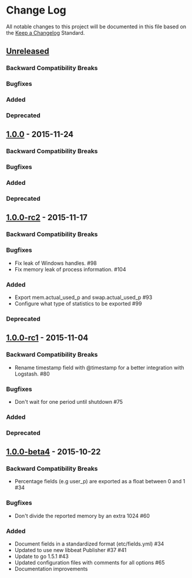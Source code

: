 # Change Log
All notable changes to this project will be documented in this file based on the
[Keep a Changelog](http://keepachangelog.com/) Standard.

## [Unreleased](https://github.com/elastic/topbeat/compare/1.0.0...HEAD)

### Backward Compatibility Breaks

### Bugfixes

### Added

### Deprecated

## [1.0.0](https://github.com/elastic/topbeat/compare/1.0.0-rc2...1.0.0) - 2015-11-24

### Backward Compatibility Breaks

### Bugfixes

### Added

### Deprecated

## [1.0.0-rc2](https://github.com/elastic/topbeat/compare/1.0.0-rc1...1.0.0-rc2) - 2015-11-17

### Backward Compatibility Breaks

### Bugfixes
- Fix leak of Windows handles. #98
- Fix memory leak of process information. #104

### Added
- Export mem.actual_used_p and swap.actual_used_p #93
- Configure what type of statistics to be exported #99

### Deprecated

## [1.0.0-rc1](https://github.com/elastic/topbeat/compare/1.0.0-beta4...1.0.0-rc1) - 2015-11-04

### Backward Compatibility Breaks
- Rename timestamp field with @timestamp for a better integration with
Logstash. #80

### Bugfixes
- Don't wait for one period until shutdown #75

### Added

### Deprecated

## [1.0.0-beta4](https://github.com/elastic/topbeat/compare/1.0.0-beta3...1.0.0-beta4) - 2015-10-22

### Backward Compatibility Breaks
- Percentage fields (e.g user_p) are exported as a float between 0 and 1 #34

### Bugfixes
- Don't divide the reported memory by an extra 1024 #60

### Added
- Document fields in a standardized format (etc/fields.yml) #34
- Updated to use new libbeat Publisher #37 #41
- Update to go 1.5.1 #43
- Updated configuration files with comments for all options #65
- Documentation improvements
